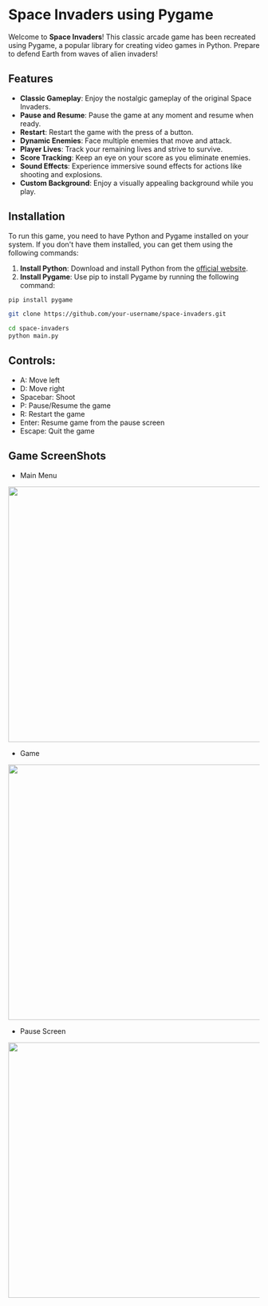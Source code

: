 # Space Invaders using Pygame

Welcome to **Space Invaders**! This classic arcade game has been recreated using Pygame, a popular library for creating video games in Python. Prepare to defend Earth from waves of alien invaders!

## Features

- **Classic Gameplay**: Enjoy the nostalgic gameplay of the original Space Invaders.
- **Pause and Resume**: Pause the game at any moment and resume when ready.
- **Restart**: Restart the game with the press of a button.
- **Dynamic Enemies**: Face multiple enemies that move and attack.
- **Player Lives**: Track your remaining lives and strive to survive.
- **Score Tracking**: Keep an eye on your score as you eliminate enemies.
- **Sound Effects**: Experience immersive sound effects for actions like shooting and explosions.
- **Custom Background**: Enjoy a visually appealing background while you play.

## Installation

To run this game, you need to have Python and Pygame installed on your system. If you don't have them installed, you can get them using the following commands:

1. **Install Python**: Download and install Python from the [official website](https://www.python.org/downloads/).
2. **Install Pygame**: Use pip to install Pygame by running the following command:

```bash
pip install pygame

git clone https://github.com/your-username/space-invaders.git

cd space-invaders
python main.py
```

## Controls:

- A: Move left
- D: Move right
- Spacebar: Shoot
- P: Pause/Resume the game
- R: Restart the game
- Enter: Resume game from the pause screen
- Escape: Quit the game

## Game ScreenShots
- Main Menu
<img src="https://github.com/AkshayMetry/SpaceInvaders/assets/62587809/b0c33ecc-674b-4d1b-8158-067115d72ea6" width="512">

- Game
<img src="https://github.com/AkshayMetry/SpaceInvaders/assets/62587809/93ef2030-79d0-4591-bd3b-b1a3c7843b1d" width="512">

- Pause Screen
<img src="https://github.com/AkshayMetry/SpaceInvaders/assets/62587809/23b533ec-9850-4104-b5dd-8e9dc2c72342" width="512">


